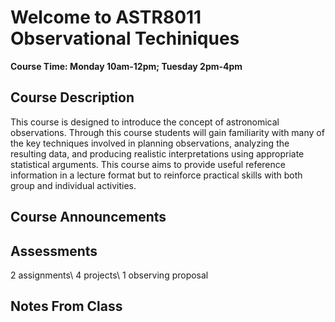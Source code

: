 # Welcome to ASTR8011 Observational Techiniques 

**Course Time: Monday 10am-12pm; Tuesday 2pm-4pm**
## Course Description
This course is designed to introduce the concept of astronomical observations. Through this course students will gain familiarity with many of the key techniques involved in planning observations, analyzing the resulting data, and producing realistic interpretations using appropriate statistical arguments.  This course aims to provide useful reference information in a lecture format but to reinforce practical skills with both group and individual activities.   

## Course Announcements



## Assessments
2 assignments\\
4 projects\\
1 observing proposal

## Notes From Class
